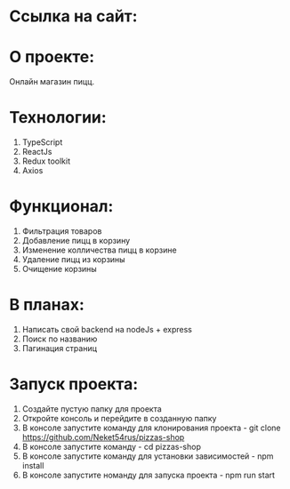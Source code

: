 # Ссылка на сайт:

# О проекте:

Онлайн магазин пицц.

# Технологии:

1. TypeScript
2. ReactJs
3. Redux toolkit
4. Axios

# Функционал:

1. Фильтрация товаров
2. Добавление пицц в корзину
3. Изменение колличества пицц в корзине
4. Удаление пицц из корзины
5. Очищение корзины

# В планах:

1. Написать свой backend на nodeJs + express
2. Поиск по названию
3. Пагинация страниц

# Запуск проекта:

1. Создайте пустую папку для проекта
2. Откройте консоль и перейдите в созданную папку
3. В консоле запустите команду для клонирования проекта - git clone https://github.com/Neket54rus/pizzas-shop
4. В консоле запустите команду - cd pizzas-shop
5. В консоле запустите команду для установки зависимостей - npm install
6. В консоле запустите номанду для запуска проекта - npm run start